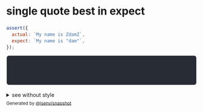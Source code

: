 # single quote best in expect

```js
assert({
  actual: `My name is ZdamZ`,
  expect: `My name is "dam"`,
});
```

![img](throw.svg)

<details>
  <summary>see without style</summary>

```console
AssertionError: actual and expect are different

actual: '"My name is ZdamZ"'
expect: 'My name is "dam"'
```

</details>


<sub>
  Generated by <a href="https://github.com/jsenv/core/tree/main/packages/independent/snapshot">@jsenv/snapshot</a>
</sub>